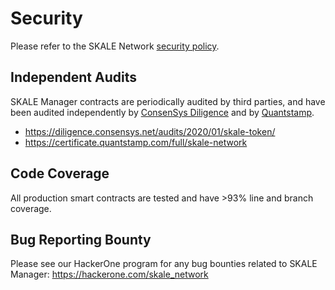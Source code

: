 <!-- SPDX-License-Identifier: (AGPL-3.0-only OR CC-BY-4.0) -->

# Security

Please refer to the SKALE Network [security policy](https://skale.network/security).

## Independent Audits

SKALE Manager contracts are periodically audited by third parties, and have been audited independently by [ConsenSys Diligence](https://diligence.consensys.net/) and by [Quantstamp](https://www.quantstamp.com).

-   <https://diligence.consensys.net/audits/2020/01/skale-token/>
-   <https://certificate.quantstamp.com/full/skale-network>

## Code Coverage

All production smart contracts are tested and have >93% line and branch coverage.

## Bug Reporting Bounty

Please see our HackerOne program for any bug bounties related to SKALE Manager: <https://hackerone.com/skale_network>
